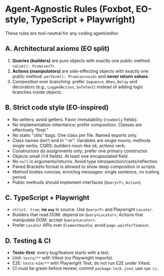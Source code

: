 # Agent-Agnostic Rules (Foxbot, EO-style, TypeScript + Playwright)

These rules are tool-neutral for any coding agent/editor.

## A. Architectural axioms (EO split)

1. **Queries (builders)** are pure objects with exactly one public method: `value(): Promise<T>`.
2. **Actions (manipulators)** are side-effecting objects with exactly one public method: `perform(): Promise<void>` and **never return values**.
3. Composition over branching: prefer `Sequence`, `When`, `Delay` and decorators (e.g., `LoggedAction`, `SafeText`) instead of adding logic branches inside objects.

## B. Strict code style (EO-inspired)

- No setters; avoid getters. Favor immutability (`readonly` fields).
- No implementation inheritance; prefer composition. Classes are effectively “final.”
- No static “utils” bags. One class per file. Named exports only.
- Class names don’t end in “-er”. Variables are single nouns; methods single verbs; CQRS: builders noun-like ok, actions verb.
- Constructors do assignments only; prefer one primary constructor.
- Objects small (≤4 fields). At least one encapsulated field.
- No `null` in arguments/returns. Avoid type introspection/casts/reflection.
- Paired Brackets format is allowed to show deep composition in scripts.
- Method bodies concise; error/log messages: single sentence, no trailing period.
- Public methods should implement interfaces (`Query<T>`, `Action`).

## C. TypeScript + Playwright

- `strict: true`; **no `any`** in source. Use `Query<T>` and Playwright `Locator`.
- Builders that read DOM: depend on `Query<Locator>`; Actions that manipulate DOM: accept `Query<Locator>`.
- Prefer `Locator` APIs over `ElementHandle`; avoid `page.waitForTimeout`.

## D. Testing & CI

- **Tests-first**: every bug/feature starts with a test.
- Unit: `tests/**` with Vitest (no Playwright imports).
- E2E: `tests-e2e/**` with Playwright Test; do not run E2E under Vitest.
- CI must be green before review; commit `package-lock.json`; use `npm ci`.
